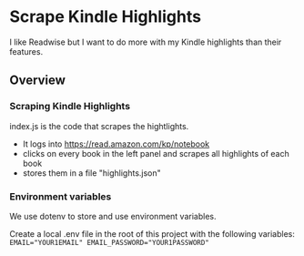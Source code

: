 # Scrape Kindle Highlights

I like Readwise but I want to do more with my Kindle highlights than their features. 

## Overview

### Scraping Kindle Highlights

index.js is the code that scrapes the hightlights.  

- It logs into https://read.amazon.com/kp/notebook 
- clicks on every book in the left panel and scrapes all highlights of each book
- stores them in a file "highlights.json"

### Environment variables

We use dotenv to store and use environment variables.  

Create a local .env file in the root of this project with the following variables:
`EMAIL="YOUR1EMAIL"
EMAIL_PASSWORD="YOUR1PASSWORD"`   
